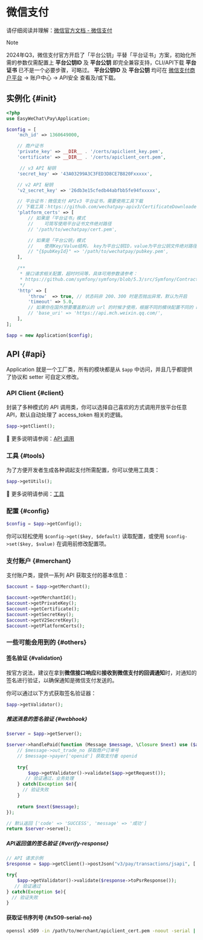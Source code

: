 # 微信支付

请仔细阅读并理解：[微信官方文档 - 微信支付](https://pay.weixin.qq.com/wiki/doc/apiv3/wxpay/pages/index.shtml)

> [!NOTE]
> 2024年Q3，微信支付官方开启了「平台公钥」平替「平台证书」方案，初始化所需的参数仅需配置上 **平台公钥ID** 及 **平台公钥** 即完全兼容支持，CLI/API下载 **平台证书** 已不是一个必要步骤，可略过。
> **平台公钥ID** 及 **平台公钥** 均可在 [微信支付商户平台](https://pay.weixin.qq.com/) -> 账户中心 -> API安全 查看及/或下载。

## 实例化 {#init}

```php
<?php
use EasyWeChat\Pay\Application;

$config = [
    'mch_id' => 1360649000,

    // 商户证书
    'private_key' => __DIR__ . '/certs/apiclient_key.pem',
    'certificate' => __DIR__ . '/certs/apiclient_cert.pem',

     // v3 API 秘钥
    'secret_key' => '43A03299A3C3FED3D8CE7B820Fxxxxx',

    // v2 API 秘钥
    'v2_secret_key' => '26db3e15cfedb44abfbb5fe94fxxxxx',

    // 平台证书：微信支付 APIv3 平台证书，需要使用工具下载
    // 下载工具：https://github.com/wechatpay-apiv3/CertificateDownloader
    'platform_certs' => [
        // 如果是「平台证书」模式
        //    可简写使用平台证书文件绝对路径
        // '/path/to/wechatpay/cert.pem',

        // 如果是「平台公钥」模式
        //    使用Key/Value结构， key为平台公钥ID，value为平台公钥文件绝对路径
        // "{$pubKeyId}" => '/path/to/wechatpay/pubkey.pem',
    ],

    /**
     * 接口请求相关配置，超时时间等，具体可用参数请参考：
     * https://github.com/symfony/symfony/blob/5.3/src/Symfony/Contracts/HttpClient/HttpClientInterface.php
     */
    'http' => [
        'throw'  => true, // 状态码非 200、300 时是否抛出异常，默认为开启
        'timeout' => 5.0,
        // 如果你在国外想要覆盖默认的 url 的时候才使用，根据不同的模块配置不同的 base_uri
        // 'base_uri' => 'https://api.mch.weixin.qq.com/',
    ],
];

$app = new Application($config);
```

## API {#api}

Application 就是一个工厂类，所有的模块都是从 `$app` 中访问，并且几乎都提供了协议和 setter 可自定义修改。

### API Client {#client}

封装了多种模式的 API 调用类，你可以选择自己喜欢的方式调用开放平台任意 API，默认自动处理了 access_token 相关的逻辑。

```php
$app->getClient();
```

:book: 更多说明请参阅：[API 调用](../client.md)

### 工具 {#tools}

为了方便开发者生成各种调起支付所需配置，你可以使用工具类：

```php
$app->getUtils();
```

:book: 更多说明请参阅：[工具](utils.md)

### 配置 {#config}

```php
$config = $app->getConfig();
```

你可以轻松使用 `$config->get($key, $default)` 读取配置，或使用 `$config->set($key, $value)` 在调用前修改配置项。

### 支付账户 {#merchant}

支付账户类，提供一系列 API 获取支付的基本信息：

```php
$account = $app->getMerchant();

$account->getMerchantId();
$account->getPrivateKey();
$account->getCertificate();
$account->getSecretKey();
$account->getV2SecretKey();
$account->getPlatformCerts();
```

### 一些可能会用到的 {#others}

#### 签名验证 {#validation}

按官方说法，建议在拿到**微信接口响应**和**接收到微信支付的回调通知**时，对通知的签名进行验证，以确保通知是微信支付发送的。

你可以通过以下方式获取签名验证器：

```php
$app->getValidator();
```

##### 推送消息的签名验证 {#webhook}

```php
$server = $app->getServer();

$server->handlePaid(function (Message $message, \Closure $next) use ($app) {
    // $message->out_trade_no 获取商户订单号
    // $message->payer['openid'] 获取支付者 openid
    
    try{
        $app->getValidator()->validate($app->getRequest());
       // 验证通过，业务处理
    } catch(Exception $e){
      // 验证失败
    }
 
    return $next($message);
});

// 默认返回 ['code' => 'SUCCESS', 'message' => '成功']
return $server->serve();
```

##### API返回值的签名验证 {#verify-response}

```php
// API 请求示例
$response = $app->getClient()->postJson("v3/pay/transactions/jsapi", [...]);

try{
    $app->getValidator()->validate($response->toPsrResponse());
   // 验证通过
} catch(Exception $e){
  // 验证失败
}
```

#### 获取证书序列号 {#x509-serial-no}

```bash
openssl x509 -in /path/to/merchant/apiclient_cert.pem -noout -serial | awk -F= '{print $2}'
```


